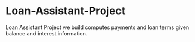 # Loan-Assistant-Project
Loan Assistant Project we build computes payments and loan terms given balance and interest information.
